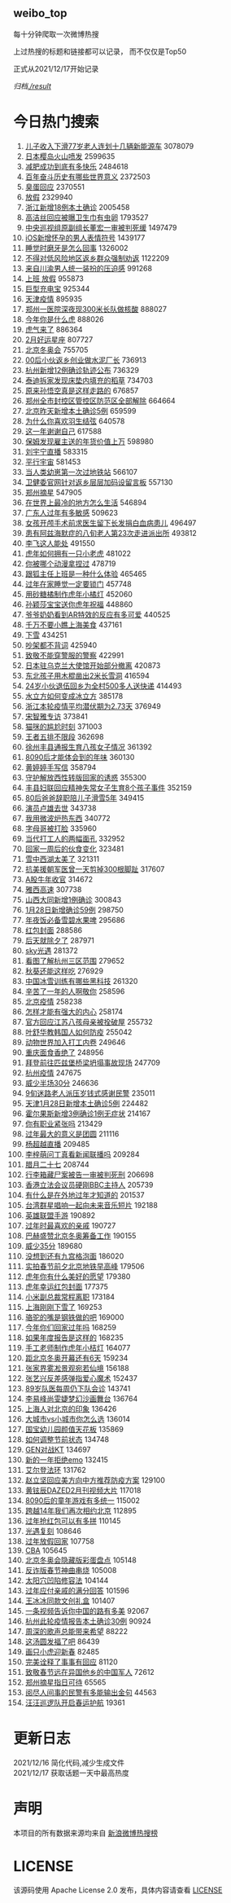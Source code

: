 weibo_top  
---
每十分钟爬取一次微博热搜  

上过热搜的标题和链接都可以记录， 而不仅仅是Top50

正式从2021/12/17开始记录  

*归档[./result](./result/)*

# 今日热门搜索  
1. [儿子收入下滑77岁老人连划十几辆新能源车](https://s.weibo.com//weibo?q=%23%E5%84%BF%E5%AD%90%E6%94%B6%E5%85%A5%E4%B8%8B%E6%BB%9177%E5%B2%81%E8%80%81%E4%BA%BA%E8%BF%9E%E5%88%92%E5%8D%81%E5%87%A0%E8%BE%86%E6%96%B0%E8%83%BD%E6%BA%90%E8%BD%A6%23&Refer=top) 3078079
2. [日本樱岛火山喷发](https://s.weibo.com//weibo?q=%23%E6%97%A5%E6%9C%AC%E6%A8%B1%E5%B2%9B%E7%81%AB%E5%B1%B1%E5%96%B7%E5%8F%91%23&Refer=top) 2599635
3. [减肥成功到底有多快乐](https://s.weibo.com//weibo?q=%E5%87%8F%E8%82%A5%E6%88%90%E5%8A%9F%E5%88%B0%E5%BA%95%E6%9C%89%E5%A4%9A%E5%BF%AB%E4%B9%90&Refer=top) 2484618
4. [百年奋斗历史有哪些世界意义](https://s.weibo.com//weibo?q=%23%E7%99%BE%E5%B9%B4%E5%A5%8B%E6%96%97%E5%8E%86%E5%8F%B2%E6%9C%89%E5%93%AA%E4%BA%9B%E4%B8%96%E7%95%8C%E6%84%8F%E4%B9%89%23&Refer=top) 2372503
5. [臭蛋回应](https://s.weibo.com//weibo?q=%E8%87%AD%E8%9B%8B%E5%9B%9E%E5%BA%94&Refer=top) 2370551
6. [放假](https://s.weibo.com//weibo?q=%E6%94%BE%E5%81%87&Refer=top) 2329940
7. [浙江新增18例本土确诊](https://s.weibo.com//weibo?q=%23%E6%B5%99%E6%B1%9F%E6%96%B0%E5%A2%9E18%E4%BE%8B%E6%9C%AC%E5%9C%9F%E7%A1%AE%E8%AF%8A%23&Refer=top) 2005458
8. [高洁丝回应被曝卫生巾有虫卵](https://s.weibo.com//weibo?q=%23%E9%AB%98%E6%B4%81%E4%B8%9D%E5%9B%9E%E5%BA%94%E8%A2%AB%E6%9B%9D%E5%8D%AB%E7%94%9F%E5%B7%BE%E6%9C%89%E8%99%AB%E5%8D%B5%23&Refer=top) 1793527
9. [中央巡视组原副组长董宏一审被判死缓](https://s.weibo.com//weibo?q=%23%E4%B8%AD%E5%A4%AE%E5%B7%A1%E8%A7%86%E7%BB%84%E5%8E%9F%E5%89%AF%E7%BB%84%E9%95%BF%E8%91%A3%E5%AE%8F%E4%B8%80%E5%AE%A1%E8%A2%AB%E5%88%A4%E6%AD%BB%E7%BC%93%23&Refer=top) 1497479
10. [iOS新增怀孕的男人表情符号](https://s.weibo.com//weibo?q=%23iOS%E6%96%B0%E5%A2%9E%E6%80%80%E5%AD%95%E7%9A%84%E7%94%B7%E4%BA%BA%E8%A1%A8%E6%83%85%E7%AC%A6%E5%8F%B7%23&Refer=top) 1439177
11. [睡觉时磨牙是怎么回事](https://s.weibo.com//weibo?q=%23%E7%9D%A1%E8%A7%89%E6%97%B6%E7%A3%A8%E7%89%99%E6%98%AF%E6%80%8E%E4%B9%88%E5%9B%9E%E4%BA%8B%23&Refer=top) 1326002
12. [不得对低风险地区返乡群众强制劝返](https://s.weibo.com//weibo?q=%23%E4%B8%8D%E5%BE%97%E5%AF%B9%E4%BD%8E%E9%A3%8E%E9%99%A9%E5%9C%B0%E5%8C%BA%E8%BF%94%E4%B9%A1%E7%BE%A4%E4%BC%97%E5%BC%BA%E5%88%B6%E5%8A%9D%E8%BF%94%23&Refer=top) 1122209
13. [来自川渝男人统一装扮的压迫感](https://s.weibo.com//weibo?q=%23%E6%9D%A5%E8%87%AA%E5%B7%9D%E6%B8%9D%E7%94%B7%E4%BA%BA%E7%BB%9F%E4%B8%80%E8%A3%85%E6%89%AE%E7%9A%84%E5%8E%8B%E8%BF%AB%E6%84%9F%23&Refer=top) 991268
14. [上班 放假](https://s.weibo.com//weibo?q=%E4%B8%8A%E7%8F%AD%20%E6%94%BE%E5%81%87&Refer=top) 955873
15. [巨型充电宝](https://s.weibo.com//weibo?q=%E5%B7%A8%E5%9E%8B%E5%85%85%E7%94%B5%E5%AE%9D&Refer=top) 925344
16. [天津疫情](https://s.weibo.com//weibo?q=%23%E5%A4%A9%E6%B4%A5%E7%96%AB%E6%83%85%23&Refer=top) 895935
17. [郑州一医院深夜现300米长队做核酸](https://s.weibo.com//weibo?q=%23%E9%83%91%E5%B7%9E%E4%B8%80%E5%8C%BB%E9%99%A2%E6%B7%B1%E5%A4%9C%E7%8E%B0300%E7%B1%B3%E9%95%BF%E9%98%9F%E5%81%9A%E6%A0%B8%E9%85%B8%23&Refer=top) 888027
18. [今年你是什么虎](https://s.weibo.com//weibo?q=%E4%BB%8A%E5%B9%B4%E4%BD%A0%E6%98%AF%E4%BB%80%E4%B9%88%E8%99%8E&Refer=top) 888026
19. [虎气来了](https://s.weibo.com//weibo?q=%E8%99%8E%E6%B0%94%E6%9D%A5%E4%BA%86&Refer=top) 886364
20. [2月好运星座](https://s.weibo.com//weibo?q=%232%E6%9C%88%E5%A5%BD%E8%BF%90%E6%98%9F%E5%BA%A7%23&Refer=top) 807727
21. [北京冬奥会](https://s.weibo.com//weibo?q=%E5%8C%97%E4%BA%AC%E5%86%AC%E5%A5%A5%E4%BC%9A&Refer=top) 755705
22. [00后小伙返乡创业做水泥厂长](https://s.weibo.com//weibo?q=%2300%E5%90%8E%E5%B0%8F%E4%BC%99%E8%BF%94%E4%B9%A1%E5%88%9B%E4%B8%9A%E5%81%9A%E6%B0%B4%E6%B3%A5%E5%8E%82%E9%95%BF%23&Refer=top) 736913
23. [杭州新增12例确诊轨迹公布](https://s.weibo.com//weibo?q=%23%E6%9D%AD%E5%B7%9E%E6%96%B0%E5%A2%9E12%E4%BE%8B%E7%A1%AE%E8%AF%8A%E8%BD%A8%E8%BF%B9%E5%85%AC%E5%B8%83%23&Refer=top) 736329
24. [泰迪拆家发现床垫内填充的稻草](https://s.weibo.com//weibo?q=%23%E6%B3%B0%E8%BF%AA%E6%8B%86%E5%AE%B6%E5%8F%91%E7%8E%B0%E5%BA%8A%E5%9E%AB%E5%86%85%E5%A1%AB%E5%85%85%E7%9A%84%E7%A8%BB%E8%8D%89%23&Refer=top) 734703
25. [原来孙悟空真是这样走路的](https://s.weibo.com//weibo?q=%E5%8E%9F%E6%9D%A5%E5%AD%99%E6%82%9F%E7%A9%BA%E7%9C%9F%E6%98%AF%E8%BF%99%E6%A0%B7%E8%B5%B0%E8%B7%AF%E7%9A%84&Refer=top) 676857
26. [郑州全市封控区管控区防范区全部解除](https://s.weibo.com//weibo?q=%23%E9%83%91%E5%B7%9E%E5%85%A8%E5%B8%82%E5%B0%81%E6%8E%A7%E5%8C%BA%E7%AE%A1%E6%8E%A7%E5%8C%BA%E9%98%B2%E8%8C%83%E5%8C%BA%E5%85%A8%E9%83%A8%E8%A7%A3%E9%99%A4%23&Refer=top) 664664
27. [北京昨天新增本土确诊5例](https://s.weibo.com//weibo?q=%23%E5%8C%97%E4%BA%AC%E6%98%A8%E5%A4%A9%E6%96%B0%E5%A2%9E%E6%9C%AC%E5%9C%9F%E7%A1%AE%E8%AF%8A5%E4%BE%8B%23&Refer=top) 659599
28. [为什么你喜欢羽生结弦](https://s.weibo.com//weibo?q=%23%E4%B8%BA%E4%BB%80%E4%B9%88%E4%BD%A0%E5%96%9C%E6%AC%A2%E7%BE%BD%E7%94%9F%E7%BB%93%E5%BC%A6%23&Refer=top) 640578
29. [这一年谢谢自己](https://s.weibo.com//weibo?q=%23%E8%BF%99%E4%B8%80%E5%B9%B4%E8%B0%A2%E8%B0%A2%E8%87%AA%E5%B7%B1%23&Refer=top) 617588
30. [保姆发现雇主送的年货价值上万](https://s.weibo.com//weibo?q=%23%E4%BF%9D%E5%A7%86%E5%8F%91%E7%8E%B0%E9%9B%87%E4%B8%BB%E9%80%81%E7%9A%84%E5%B9%B4%E8%B4%A7%E4%BB%B7%E5%80%BC%E4%B8%8A%E4%B8%87%23&Refer=top) 598980
31. [刘宇宁直播](https://s.weibo.com//weibo?q=%23%E5%88%98%E5%AE%87%E5%AE%81%E7%9B%B4%E6%92%AD%23&Refer=top) 583315
32. [平行宇宙](https://s.weibo.com//weibo?q=%23%E5%B9%B3%E8%A1%8C%E5%AE%87%E5%AE%99%23&Refer=top) 581453
33. [当人类幼崽第一次过地铁站](https://s.weibo.com//weibo?q=%23%E5%BD%93%E4%BA%BA%E7%B1%BB%E5%B9%BC%E5%B4%BD%E7%AC%AC%E4%B8%80%E6%AC%A1%E8%BF%87%E5%9C%B0%E9%93%81%E7%AB%99%23&Refer=top) 566107
34. [卫健委官网针对返乡层层加码设留言板](https://s.weibo.com//weibo?q=%23%E5%8D%AB%E5%81%A5%E5%A7%94%E5%AE%98%E7%BD%91%E9%92%88%E5%AF%B9%E8%BF%94%E4%B9%A1%E5%B1%82%E5%B1%82%E5%8A%A0%E7%A0%81%E8%AE%BE%E7%95%99%E8%A8%80%E6%9D%BF%23&Refer=top) 557130
35. [郑州摘星](https://s.weibo.com//weibo?q=%E9%83%91%E5%B7%9E%E6%91%98%E6%98%9F&Refer=top) 547905
36. [在世界上最冷的地方怎么生活](https://s.weibo.com//weibo?q=%23%E5%9C%A8%E4%B8%96%E7%95%8C%E4%B8%8A%E6%9C%80%E5%86%B7%E7%9A%84%E5%9C%B0%E6%96%B9%E6%80%8E%E4%B9%88%E7%94%9F%E6%B4%BB%23&Refer=top) 546894
37. [广东人过年有多敏感](https://s.weibo.com//weibo?q=%E5%B9%BF%E4%B8%9C%E4%BA%BA%E8%BF%87%E5%B9%B4%E6%9C%89%E5%A4%9A%E6%95%8F%E6%84%9F&Refer=top) 509623
38. [女孩开颅手术前求医生留下长发捐白血病患儿](https://s.weibo.com//weibo?q=%23%E5%A5%B3%E5%AD%A9%E5%BC%80%E9%A2%85%E6%89%8B%E6%9C%AF%E5%89%8D%E6%B1%82%E5%8C%BB%E7%94%9F%E7%95%99%E4%B8%8B%E9%95%BF%E5%8F%91%E6%8D%90%E7%99%BD%E8%A1%80%E7%97%85%E6%82%A3%E5%84%BF%23&Refer=top) 496497
39. [患有阿兹海默症的八旬老人第23次走进派出所](https://s.weibo.com//weibo?q=%23%E6%82%A3%E6%9C%89%E9%98%BF%E5%85%B9%E6%B5%B7%E9%BB%98%E7%97%87%E7%9A%84%E5%85%AB%E6%97%AC%E8%80%81%E4%BA%BA%E7%AC%AC23%E6%AC%A1%E8%B5%B0%E8%BF%9B%E6%B4%BE%E5%87%BA%E6%89%80%23&Refer=top) 493812
40. [李飞这人能处](https://s.weibo.com//weibo?q=%23%E6%9D%8E%E9%A3%9E%E8%BF%99%E4%BA%BA%E8%83%BD%E5%A4%84%23&Refer=top) 491550
41. [虎年如何拥有一只小老虎](https://s.weibo.com//weibo?q=%23%E8%99%8E%E5%B9%B4%E5%A6%82%E4%BD%95%E6%8B%A5%E6%9C%89%E4%B8%80%E5%8F%AA%E5%B0%8F%E8%80%81%E8%99%8E%23&Refer=top) 481022
42. [你被哪个动漫拿捏过](https://s.weibo.com//weibo?q=%23%E4%BD%A0%E8%A2%AB%E5%93%AA%E4%B8%AA%E5%8A%A8%E6%BC%AB%E6%8B%BF%E6%8D%8F%E8%BF%87%23&Refer=top) 478719
43. [跟狐主任上班是一种什么体验](https://s.weibo.com//weibo?q=%23%E8%B7%9F%E7%8B%90%E4%B8%BB%E4%BB%BB%E4%B8%8A%E7%8F%AD%E6%98%AF%E4%B8%80%E7%A7%8D%E4%BB%80%E4%B9%88%E4%BD%93%E9%AA%8C%23&Refer=top) 465465
44. [过年在家睡觉一定要锁门](https://s.weibo.com//weibo?q=%23%E8%BF%87%E5%B9%B4%E5%9C%A8%E5%AE%B6%E7%9D%A1%E8%A7%89%E4%B8%80%E5%AE%9A%E8%A6%81%E9%94%81%E9%97%A8%23&Refer=top) 457748
45. [用砂糖橘制作虎年小橘灯](https://s.weibo.com//weibo?q=%23%E7%94%A8%E7%A0%82%E7%B3%96%E6%A9%98%E5%88%B6%E4%BD%9C%E8%99%8E%E5%B9%B4%E5%B0%8F%E6%A9%98%E7%81%AF%23&Refer=top) 452060
46. [孙颖莎宝宝送你虎年祝福](https://s.weibo.com//weibo?q=%23%E5%AD%99%E9%A2%96%E8%8E%8E%E5%AE%9D%E5%AE%9D%E9%80%81%E4%BD%A0%E8%99%8E%E5%B9%B4%E7%A5%9D%E7%A6%8F%23&Refer=top) 448860
47. [爷爷奶奶看到AR特效的反应有多可爱](https://s.weibo.com//weibo?q=%23%E7%88%B7%E7%88%B7%E5%A5%B6%E5%A5%B6%E7%9C%8B%E5%88%B0AR%E7%89%B9%E6%95%88%E7%9A%84%E5%8F%8D%E5%BA%94%E6%9C%89%E5%A4%9A%E5%8F%AF%E7%88%B1%23&Refer=top) 440525
48. [千万不要小瞧上海美食](https://s.weibo.com//weibo?q=%23%E5%8D%83%E4%B8%87%E4%B8%8D%E8%A6%81%E5%B0%8F%E7%9E%A7%E4%B8%8A%E6%B5%B7%E7%BE%8E%E9%A3%9F%23&Refer=top) 437161
49. [下雪](https://s.weibo.com//weibo?q=%E4%B8%8B%E9%9B%AA&Refer=top) 434251
50. [吵架都不背词](https://s.weibo.com//weibo?q=%E5%90%B5%E6%9E%B6%E9%83%BD%E4%B8%8D%E8%83%8C%E8%AF%8D&Refer=top) 425940
51. [致敬不能穿警服的警察](https://s.weibo.com//weibo?q=%23%E8%87%B4%E6%95%AC%E4%B8%8D%E8%83%BD%E7%A9%BF%E8%AD%A6%E6%9C%8D%E7%9A%84%E8%AD%A6%E5%AF%9F%23&Refer=top) 422991
52. [日本驻乌克兰大使馆开始部分撤离](https://s.weibo.com//weibo?q=%23%E6%97%A5%E6%9C%AC%E9%A9%BB%E4%B9%8C%E5%85%8B%E5%85%B0%E5%A4%A7%E4%BD%BF%E9%A6%86%E5%BC%80%E5%A7%8B%E9%83%A8%E5%88%86%E6%92%A4%E7%A6%BB%23&Refer=top) 420873
53. [东北孩子用木棍凿出2米长雪洞](https://s.weibo.com//weibo?q=%23%E4%B8%9C%E5%8C%97%E5%AD%A9%E5%AD%90%E7%94%A8%E6%9C%A8%E6%A3%8D%E5%87%BF%E5%87%BA2%E7%B1%B3%E9%95%BF%E9%9B%AA%E6%B4%9E%23&Refer=top) 416594
54. [24岁小伙退伍回乡为全村500多人送快递](https://s.weibo.com//weibo?q=%2324%E5%B2%81%E5%B0%8F%E4%BC%99%E9%80%80%E4%BC%8D%E5%9B%9E%E4%B9%A1%E4%B8%BA%E5%85%A8%E6%9D%91500%E5%A4%9A%E4%BA%BA%E9%80%81%E5%BF%AB%E9%80%92%23&Refer=top) 414493
55. [水立方如何变成冰立方](https://s.weibo.com//weibo?q=%23%E6%B0%B4%E7%AB%8B%E6%96%B9%E5%A6%82%E4%BD%95%E5%8F%98%E6%88%90%E5%86%B0%E7%AB%8B%E6%96%B9%23&Refer=top) 385178
56. [浙江本轮疫情平均潜伏期为2.73天](https://s.weibo.com//weibo?q=%23%E6%B5%99%E6%B1%9F%E6%9C%AC%E8%BD%AE%E7%96%AB%E6%83%85%E5%B9%B3%E5%9D%87%E6%BD%9C%E4%BC%8F%E6%9C%9F%E4%B8%BA2.73%E5%A4%A9%23&Refer=top) 376949
57. [宋智雅专访](https://s.weibo.com//weibo?q=%23%E5%AE%8B%E6%99%BA%E9%9B%85%E4%B8%93%E8%AE%BF%23&Refer=top) 373841
58. [猫咪的尴尬时刻](https://s.weibo.com//weibo?q=%23%E7%8C%AB%E5%92%AA%E7%9A%84%E5%B0%B4%E5%B0%AC%E6%97%B6%E5%88%BB%23&Refer=top) 371003
59. [王者五排不限段](https://s.weibo.com//weibo?q=%23%E7%8E%8B%E8%80%85%E4%BA%94%E6%8E%92%E4%B8%8D%E9%99%90%E6%AE%B5%23&Refer=top) 362698
60. [徐州丰县通报生育八孩女子情况](https://s.weibo.com//weibo?q=%23%E5%BE%90%E5%B7%9E%E4%B8%B0%E5%8E%BF%E9%80%9A%E6%8A%A5%E7%94%9F%E8%82%B2%E5%85%AB%E5%AD%A9%E5%A5%B3%E5%AD%90%E6%83%85%E5%86%B5%23&Refer=top) 361392
61. [8090后才能体会到的年味](https://s.weibo.com//weibo?q=%238090%E5%90%8E%E6%89%8D%E8%83%BD%E4%BD%93%E4%BC%9A%E5%88%B0%E7%9A%84%E5%B9%B4%E5%91%B3%23&Refer=top) 360130
62. [黄婷婷手写信](https://s.weibo.com//weibo?q=%23%E9%BB%84%E5%A9%B7%E5%A9%B7%E6%89%8B%E5%86%99%E4%BF%A1%23&Refer=top) 358794
63. [守护解放西性转版回家的诱惑](https://s.weibo.com//weibo?q=%23%E5%AE%88%E6%8A%A4%E8%A7%A3%E6%94%BE%E8%A5%BF%E6%80%A7%E8%BD%AC%E7%89%88%E5%9B%9E%E5%AE%B6%E7%9A%84%E8%AF%B1%E6%83%91%23&Refer=top) 355300
64. [丰县妇联回应精神失常女子生育8个孩子事件](https://s.weibo.com//weibo?q=%23%E4%B8%B0%E5%8E%BF%E5%A6%87%E8%81%94%E5%9B%9E%E5%BA%94%E7%B2%BE%E7%A5%9E%E5%A4%B1%E5%B8%B8%E5%A5%B3%E5%AD%90%E7%94%9F%E8%82%B28%E4%B8%AA%E5%AD%A9%E5%AD%90%E4%BA%8B%E4%BB%B6%23&Refer=top) 352159
65. [80后爸爸辞职陪儿子滑雪5年](https://s.weibo.com//weibo?q=%2380%E5%90%8E%E7%88%B8%E7%88%B8%E8%BE%9E%E8%81%8C%E9%99%AA%E5%84%BF%E5%AD%90%E6%BB%91%E9%9B%AA5%E5%B9%B4%23&Refer=top) 349415
66. [演员卢雄去世](https://s.weibo.com//weibo?q=%23%E6%BC%94%E5%91%98%E5%8D%A2%E9%9B%84%E5%8E%BB%E4%B8%96%23&Refer=top) 343738
67. [我用微波炉热东西](https://s.weibo.com//weibo?q=%23%E6%88%91%E7%94%A8%E5%BE%AE%E6%B3%A2%E7%82%89%E7%83%AD%E4%B8%9C%E8%A5%BF%23&Refer=top) 340772
68. [字母哥被打脸](https://s.weibo.com//weibo?q=%23%E5%AD%97%E6%AF%8D%E5%93%A5%E8%A2%AB%E6%89%93%E8%84%B8%23&Refer=top) 335960
69. [当代打工人的两幅面孔](https://s.weibo.com//weibo?q=%23%E5%BD%93%E4%BB%A3%E6%89%93%E5%B7%A5%E4%BA%BA%E7%9A%84%E4%B8%A4%E5%B9%85%E9%9D%A2%E5%AD%94%23&Refer=top) 332952
70. [回家一周后的伙食变化](https://s.weibo.com//weibo?q=%23%E5%9B%9E%E5%AE%B6%E4%B8%80%E5%91%A8%E5%90%8E%E7%9A%84%E4%BC%99%E9%A3%9F%E5%8F%98%E5%8C%96%23&Refer=top) 323481
71. [雪中西湖太美了](https://s.weibo.com//weibo?q=%23%E9%9B%AA%E4%B8%AD%E8%A5%BF%E6%B9%96%E5%A4%AA%E7%BE%8E%E4%BA%86%23&Refer=top) 321311
72. [抗美援朝军医曾一天剪掉300根脚趾](https://s.weibo.com//weibo?q=%23%E6%8A%97%E7%BE%8E%E6%8F%B4%E6%9C%9D%E5%86%9B%E5%8C%BB%E6%9B%BE%E4%B8%80%E5%A4%A9%E5%89%AA%E6%8E%89300%E6%A0%B9%E8%84%9A%E8%B6%BE%23&Refer=top) 317607
73. [A股牛年收官](https://s.weibo.com//weibo?q=A%E8%82%A1%E7%89%9B%E5%B9%B4%E6%94%B6%E5%AE%98&Refer=top) 314672
74. [雅西高速](https://s.weibo.com//weibo?q=%E9%9B%85%E8%A5%BF%E9%AB%98%E9%80%9F&Refer=top) 307738
75. [山西大同新增1例确诊](https://s.weibo.com//weibo?q=%23%E5%B1%B1%E8%A5%BF%E5%A4%A7%E5%90%8C%E6%96%B0%E5%A2%9E1%E4%BE%8B%E7%A1%AE%E8%AF%8A%23&Refer=top) 300843
76. [1月28日新增确诊59例](https://s.weibo.com//weibo?q=%231%E6%9C%8828%E6%97%A5%E6%96%B0%E5%A2%9E%E7%A1%AE%E8%AF%8A59%E4%BE%8B%23&Refer=top) 298750
77. [年夜饭必备雪碧水果啤](https://s.weibo.com//weibo?q=%23%E5%B9%B4%E5%A4%9C%E9%A5%AD%E5%BF%85%E5%A4%87%E9%9B%AA%E7%A2%A7%E6%B0%B4%E6%9E%9C%E5%95%A4%23&Refer=top) 295686
78. [红包封面](https://s.weibo.com//weibo?q=%23%E7%BA%A2%E5%8C%85%E5%B0%81%E9%9D%A2%23&Refer=top) 288586
79. [后天就除夕了](https://s.weibo.com//weibo?q=%23%E5%90%8E%E5%A4%A9%E5%B0%B1%E9%99%A4%E5%A4%95%E4%BA%86%23&Refer=top) 287971
80. [sky光遇](https://s.weibo.com//weibo?q=%23sky%E5%85%89%E9%81%87%23&Refer=top) 281372
81. [看图了解杭州三区范围](https://s.weibo.com//weibo?q=%23%E7%9C%8B%E5%9B%BE%E4%BA%86%E8%A7%A3%E6%9D%AD%E5%B7%9E%E4%B8%89%E5%8C%BA%E8%8C%83%E5%9B%B4%23&Refer=top) 279652
82. [秋葵还能这样吃](https://s.weibo.com//weibo?q=%23%E7%A7%8B%E8%91%B5%E8%BF%98%E8%83%BD%E8%BF%99%E6%A0%B7%E5%90%83%23&Refer=top) 276929
83. [中国冰雪训练有哪些黑科技](https://s.weibo.com//weibo?q=%23%E4%B8%AD%E5%9B%BD%E5%86%B0%E9%9B%AA%E8%AE%AD%E7%BB%83%E6%9C%89%E5%93%AA%E4%BA%9B%E9%BB%91%E7%A7%91%E6%8A%80%23&Refer=top) 261320
84. [辛苦了一年的人啊敬你](https://s.weibo.com//weibo?q=%23%E8%BE%9B%E8%8B%A6%E4%BA%86%E4%B8%80%E5%B9%B4%E7%9A%84%E4%BA%BA%E5%95%8A%E6%95%AC%E4%BD%A0%23&Refer=top) 258596
85. [北京疫情](https://s.weibo.com//weibo?q=%23%E5%8C%97%E4%BA%AC%E7%96%AB%E6%83%85%23&Refer=top) 258238
86. [怎样才能有强大的内心](https://s.weibo.com//weibo?q=%23%E6%80%8E%E6%A0%B7%E6%89%8D%E8%83%BD%E6%9C%89%E5%BC%BA%E5%A4%A7%E7%9A%84%E5%86%85%E5%BF%83%23&Refer=top) 258174
87. [官方回应江苏八孩母亲被拴破屋](https://s.weibo.com//weibo?q=%23%E5%AE%98%E6%96%B9%E5%9B%9E%E5%BA%94%E6%B1%9F%E8%8B%8F%E5%85%AB%E5%AD%A9%E6%AF%8D%E4%BA%B2%E8%A2%AB%E6%8B%B4%E7%A0%B4%E5%B1%8B%23&Refer=top) 255732
88. [叶舒华教韩国人如何防疫](https://s.weibo.com//weibo?q=%23%E5%8F%B6%E8%88%92%E5%8D%8E%E6%95%99%E9%9F%A9%E5%9B%BD%E4%BA%BA%E5%A6%82%E4%BD%95%E9%98%B2%E7%96%AB%23&Refer=top) 255042
89. [动物世界加入打工内卷](https://s.weibo.com//weibo?q=%23%E5%8A%A8%E7%89%A9%E4%B8%96%E7%95%8C%E5%8A%A0%E5%85%A5%E6%89%93%E5%B7%A5%E5%86%85%E5%8D%B7%23&Refer=top) 249646
90. [重庆面食香绝了](https://s.weibo.com//weibo?q=%23%E9%87%8D%E5%BA%86%E9%9D%A2%E9%A3%9F%E9%A6%99%E7%BB%9D%E4%BA%86%23&Refer=top) 248956
91. [拜登前往匹兹堡桥梁坍塌事故现场](https://s.weibo.com//weibo?q=%23%E6%8B%9C%E7%99%BB%E5%89%8D%E5%BE%80%E5%8C%B9%E5%85%B9%E5%A0%A1%E6%A1%A5%E6%A2%81%E5%9D%8D%E5%A1%8C%E4%BA%8B%E6%95%85%E7%8E%B0%E5%9C%BA%23&Refer=top) 247709
92. [杭州疫情](https://s.weibo.com//weibo?q=%23%E6%9D%AD%E5%B7%9E%E7%96%AB%E6%83%85%23&Refer=top) 247675
93. [威少半场30分](https://s.weibo.com//weibo?q=%23%E5%A8%81%E5%B0%91%E5%8D%8A%E5%9C%BA30%E5%88%86%23&Refer=top) 246636
94. [9旬迷路老人派压岁钱式感谢民警](https://s.weibo.com//weibo?q=%239%E6%97%AC%E8%BF%B7%E8%B7%AF%E8%80%81%E4%BA%BA%E6%B4%BE%E5%8E%8B%E5%B2%81%E9%92%B1%E5%BC%8F%E6%84%9F%E8%B0%A2%E6%B0%91%E8%AD%A6%23&Refer=top) 235011
95. [天津1月28日新增本土确诊5例](https://s.weibo.com//weibo?q=%23%E5%A4%A9%E6%B4%A51%E6%9C%8828%E6%97%A5%E6%96%B0%E5%A2%9E%E6%9C%AC%E5%9C%9F%E7%A1%AE%E8%AF%8A5%E4%BE%8B%23&Refer=top) 224482
96. [霍尔果斯新增3例确诊1例无症状](https://s.weibo.com//weibo?q=%23%E9%9C%8D%E5%B0%94%E6%9E%9C%E6%96%AF%E6%96%B0%E5%A2%9E3%E4%BE%8B%E7%A1%AE%E8%AF%8A1%E4%BE%8B%E6%97%A0%E7%97%87%E7%8A%B6%23&Refer=top) 214167
97. [你有职业紧张吗](https://s.weibo.com//weibo?q=%23%E4%BD%A0%E6%9C%89%E8%81%8C%E4%B8%9A%E7%B4%A7%E5%BC%A0%E5%90%97%23&Refer=top) 213429
98. [过年最大的意义是团圆](https://s.weibo.com//weibo?q=%23%E8%BF%87%E5%B9%B4%E6%9C%80%E5%A4%A7%E7%9A%84%E6%84%8F%E4%B9%89%E6%98%AF%E5%9B%A2%E5%9C%86%23&Refer=top) 211116
99. [杨超越直播](https://s.weibo.com//weibo?q=%23%E6%9D%A8%E8%B6%85%E8%B6%8A%E7%9B%B4%E6%92%AD%23&Refer=top) 209485
100. [李梓萌问丁真看新闻联播吗](https://s.weibo.com//weibo?q=%23%E6%9D%8E%E6%A2%93%E8%90%8C%E9%97%AE%E4%B8%81%E7%9C%9F%E7%9C%8B%E6%96%B0%E9%97%BB%E8%81%94%E6%92%AD%E5%90%97%23&Refer=top) 209284
101. [腊月二十七](https://s.weibo.com//weibo?q=%E8%85%8A%E6%9C%88%E4%BA%8C%E5%8D%81%E4%B8%83&Refer=top) 208744
102. [行李箱藏尸案被告一审被判死刑](https://s.weibo.com//weibo?q=%23%E8%A1%8C%E6%9D%8E%E7%AE%B1%E8%97%8F%E5%B0%B8%E6%A1%88%E8%A2%AB%E5%91%8A%E4%B8%80%E5%AE%A1%E8%A2%AB%E5%88%A4%E6%AD%BB%E5%88%91%23&Refer=top) 206698
103. [香港立法会议员硬刚BBC主持人](https://s.weibo.com//weibo?q=%23%E9%A6%99%E6%B8%AF%E7%AB%8B%E6%B3%95%E4%BC%9A%E8%AE%AE%E5%91%98%E7%A1%AC%E5%88%9ABBC%E4%B8%BB%E6%8C%81%E4%BA%BA%23&Refer=top) 205739
104. [有什么是在外地过年才知道的](https://s.weibo.com//weibo?q=%23%E6%9C%89%E4%BB%80%E4%B9%88%E6%98%AF%E5%9C%A8%E5%A4%96%E5%9C%B0%E8%BF%87%E5%B9%B4%E6%89%8D%E7%9F%A5%E9%81%93%E7%9A%84%23&Refer=top) 201537
105. [台湾群星唱响一起向未来音乐短片](https://s.weibo.com//weibo?q=%23%E5%8F%B0%E6%B9%BE%E7%BE%A4%E6%98%9F%E5%94%B1%E5%93%8D%E4%B8%80%E8%B5%B7%E5%90%91%E6%9C%AA%E6%9D%A5%E9%9F%B3%E4%B9%90%E7%9F%AD%E7%89%87%23&Refer=top) 192188
106. [英雄联盟手游](https://s.weibo.com//weibo?q=%23%E8%8B%B1%E9%9B%84%E8%81%94%E7%9B%9F%E6%89%8B%E6%B8%B8%23&Refer=top) 190892
107. [过年时最喜欢的亲戚](https://s.weibo.com//weibo?q=%23%E8%BF%87%E5%B9%B4%E6%97%B6%E6%9C%80%E5%96%9C%E6%AC%A2%E7%9A%84%E4%BA%B2%E6%88%9A%23&Refer=top) 190727
108. [巴赫盛赞北京冬奥筹备工作](https://s.weibo.com//weibo?q=%23%E5%B7%B4%E8%B5%AB%E7%9B%9B%E8%B5%9E%E5%8C%97%E4%BA%AC%E5%86%AC%E5%A5%A5%E7%AD%B9%E5%A4%87%E5%B7%A5%E4%BD%9C%23&Refer=top) 190155
109. [威少35分](https://s.weibo.com//weibo?q=%23%E5%A8%81%E5%B0%9135%E5%88%86%23&Refer=top) 189680
110. [没想到还有九宫格泡面](https://s.weibo.com//weibo?q=%23%E6%B2%A1%E6%83%B3%E5%88%B0%E8%BF%98%E6%9C%89%E4%B9%9D%E5%AE%AB%E6%A0%BC%E6%B3%A1%E9%9D%A2%23&Refer=top) 186020
111. [实拍春节前夕北京地铁早高峰](https://s.weibo.com//weibo?q=%23%E5%AE%9E%E6%8B%8D%E6%98%A5%E8%8A%82%E5%89%8D%E5%A4%95%E5%8C%97%E4%BA%AC%E5%9C%B0%E9%93%81%E6%97%A9%E9%AB%98%E5%B3%B0%23&Refer=top) 179506
112. [虎年你有什么美好的愿望](https://s.weibo.com//weibo?q=%23%E8%99%8E%E5%B9%B4%E4%BD%A0%E6%9C%89%E4%BB%80%E4%B9%88%E7%BE%8E%E5%A5%BD%E7%9A%84%E6%84%BF%E6%9C%9B%23&Refer=top) 179380
113. [虎年幸运红包封面](https://s.weibo.com//weibo?q=%23%E8%99%8E%E5%B9%B4%E5%B9%B8%E8%BF%90%E7%BA%A2%E5%8C%85%E5%B0%81%E9%9D%A2%23&Refer=top) 177375
114. [小米副总裁常程离职](https://s.weibo.com//weibo?q=%23%E5%B0%8F%E7%B1%B3%E5%89%AF%E6%80%BB%E8%A3%81%E5%B8%B8%E7%A8%8B%E7%A6%BB%E8%81%8C%23&Refer=top) 173184
115. [上海刚刚下雪了](https://s.weibo.com//weibo?q=%23%E4%B8%8A%E6%B5%B7%E5%88%9A%E5%88%9A%E4%B8%8B%E9%9B%AA%E4%BA%86%23&Refer=top) 169253
116. [骆驼的嘴是钢铁做的吧](https://s.weibo.com//weibo?q=%23%E9%AA%86%E9%A9%BC%E7%9A%84%E5%98%B4%E6%98%AF%E9%92%A2%E9%93%81%E5%81%9A%E7%9A%84%E5%90%A7%23&Refer=top) 169000
117. [今年你们回家过年吗](https://s.weibo.com//weibo?q=%23%E4%BB%8A%E5%B9%B4%E4%BD%A0%E4%BB%AC%E5%9B%9E%E5%AE%B6%E8%BF%87%E5%B9%B4%E5%90%97%23&Refer=top) 168259
118. [如果年度报告是这样的](https://s.weibo.com//weibo?q=%23%E5%A6%82%E6%9E%9C%E5%B9%B4%E5%BA%A6%E6%8A%A5%E5%91%8A%E6%98%AF%E8%BF%99%E6%A0%B7%E7%9A%84%23&Refer=top) 168235
119. [手工老师制作虎年小桔灯](https://s.weibo.com//weibo?q=%23%E6%89%8B%E5%B7%A5%E8%80%81%E5%B8%88%E5%88%B6%E4%BD%9C%E8%99%8E%E5%B9%B4%E5%B0%8F%E6%A1%94%E7%81%AF%23&Refer=top) 164077
120. [距北京冬奥开幕还有6天](https://s.weibo.com//weibo?q=%23%E8%B7%9D%E5%8C%97%E4%BA%AC%E5%86%AC%E5%A5%A5%E5%BC%80%E5%B9%95%E8%BF%98%E6%9C%896%E5%A4%A9%23&Refer=top) 159234
121. [张家界雾凇景观宛若仙境](https://s.weibo.com//weibo?q=%23%E5%BC%A0%E5%AE%B6%E7%95%8C%E9%9B%BE%E5%87%87%E6%99%AF%E8%A7%82%E5%AE%9B%E8%8B%A5%E4%BB%99%E5%A2%83%23&Refer=top) 156188
122. [张艺兴反差感弹指爱心魔术](https://s.weibo.com//weibo?q=%23%E5%BC%A0%E8%89%BA%E5%85%B4%E5%8F%8D%E5%B7%AE%E6%84%9F%E5%BC%B9%E6%8C%87%E7%88%B1%E5%BF%83%E9%AD%94%E6%9C%AF%23&Refer=top) 152437
123. [89岁队医每周仍下队会诊](https://s.weibo.com//weibo?q=%2389%E5%B2%81%E9%98%9F%E5%8C%BB%E6%AF%8F%E5%91%A8%E4%BB%8D%E4%B8%8B%E9%98%9F%E4%BC%9A%E8%AF%8A%23&Refer=top) 143741
124. [李易峰尚雯婕梦幻沙画舞台](https://s.weibo.com//weibo?q=%23%E6%9D%8E%E6%98%93%E5%B3%B0%E5%B0%9A%E9%9B%AF%E5%A9%95%E6%A2%A6%E5%B9%BB%E6%B2%99%E7%94%BB%E8%88%9E%E5%8F%B0%23&Refer=top) 136764
125. [上海人对北京的印象](https://s.weibo.com//weibo?q=%23%E4%B8%8A%E6%B5%B7%E4%BA%BA%E5%AF%B9%E5%8C%97%E4%BA%AC%E7%9A%84%E5%8D%B0%E8%B1%A1%23&Refer=top) 136426
126. [大城市vs小城市你怎么选](https://s.weibo.com//weibo?q=%23%E5%A4%A7%E5%9F%8E%E5%B8%82vs%E5%B0%8F%E5%9F%8E%E5%B8%82%E4%BD%A0%E6%80%8E%E4%B9%88%E9%80%89%23&Refer=top) 136014
127. [国宝幼儿园颜值天花板](https://s.weibo.com//weibo?q=%23%E5%9B%BD%E5%AE%9D%E5%B9%BC%E5%84%BF%E5%9B%AD%E9%A2%9C%E5%80%BC%E5%A4%A9%E8%8A%B1%E6%9D%BF%23&Refer=top) 135869
128. [如何调整节前状态](https://s.weibo.com//weibo?q=%23%E5%A6%82%E4%BD%95%E8%B0%83%E6%95%B4%E8%8A%82%E5%89%8D%E7%8A%B6%E6%80%81%23&Refer=top) 134748
129. [GEN对战KT](https://s.weibo.com//weibo?q=%23GEN%E5%AF%B9%E6%88%98KT%23&Refer=top) 134697
130. [新的一年拒绝emo](https://s.weibo.com//weibo?q=%23%E6%96%B0%E7%9A%84%E4%B8%80%E5%B9%B4%E6%8B%92%E7%BB%9Demo%23&Refer=top) 132415
131. [艾尔登法环](https://s.weibo.com//weibo?q=%23%E8%89%BE%E5%B0%94%E7%99%BB%E6%B3%95%E7%8E%AF%23&Refer=top) 131762
132. [赵立坚回应美方向中方推荐防疫方案](https://s.weibo.com//weibo?q=%23%E8%B5%B5%E7%AB%8B%E5%9D%9A%E5%9B%9E%E5%BA%94%E7%BE%8E%E6%96%B9%E5%90%91%E4%B8%AD%E6%96%B9%E6%8E%A8%E8%8D%90%E9%98%B2%E7%96%AB%E6%96%B9%E6%A1%88%23&Refer=top) 129100
133. [黄铉辰DAZED2月刊视频大片](https://s.weibo.com//weibo?q=%23%E9%BB%84%E9%93%89%E8%BE%B0DAZED2%E6%9C%88%E5%88%8A%E8%A7%86%E9%A2%91%E5%A4%A7%E7%89%87%23&Refer=top) 117018
134. [8090后的童年游戏有多统一](https://s.weibo.com//weibo?q=%238090%E5%90%8E%E7%9A%84%E7%AB%A5%E5%B9%B4%E6%B8%B8%E6%88%8F%E6%9C%89%E5%A4%9A%E7%BB%9F%E4%B8%80%23&Refer=top) 115002
135. [跨越14年我们再次相约北京](https://s.weibo.com//weibo?q=%23%E8%B7%A8%E8%B6%8A14%E5%B9%B4%E6%88%91%E4%BB%AC%E5%86%8D%E6%AC%A1%E7%9B%B8%E7%BA%A6%E5%8C%97%E4%BA%AC%23&Refer=top) 112895
136. [过年抢红包可以有多拼](https://s.weibo.com//weibo?q=%23%E8%BF%87%E5%B9%B4%E6%8A%A2%E7%BA%A2%E5%8C%85%E5%8F%AF%E4%BB%A5%E6%9C%89%E5%A4%9A%E6%8B%BC%23&Refer=top) 110145
137. [光遇复刻](https://s.weibo.com//weibo?q=%E5%85%89%E9%81%87%E5%A4%8D%E5%88%BB&Refer=top) 108646
138. [过年放假回家](https://s.weibo.com//weibo?q=%23%E8%BF%87%E5%B9%B4%E6%94%BE%E5%81%87%E5%9B%9E%E5%AE%B6%23&Refer=top) 107758
139. [CBA](https://s.weibo.com//weibo?q=CBA&Refer=top) 105645
140. [北京冬奥会隐藏版彩蛋盘点](https://s.weibo.com//weibo?q=%23%E5%8C%97%E4%BA%AC%E5%86%AC%E5%A5%A5%E4%BC%9A%E9%9A%90%E8%97%8F%E7%89%88%E5%BD%A9%E8%9B%8B%E7%9B%98%E7%82%B9%23&Refer=top) 105148
141. [反诈版春节神曲串烧](https://s.weibo.com//weibo?q=%23%E5%8F%8D%E8%AF%88%E7%89%88%E6%98%A5%E8%8A%82%E7%A5%9E%E6%9B%B2%E4%B8%B2%E7%83%A7%23&Refer=top) 105008
142. [太阳穴凹陷修容法](https://s.weibo.com//weibo?q=%23%E5%A4%AA%E9%98%B3%E7%A9%B4%E5%87%B9%E9%99%B7%E4%BF%AE%E5%AE%B9%E6%B3%95%23&Refer=top) 104144
143. [过年应付亲戚的满分回答](https://s.weibo.com//weibo?q=%23%E8%BF%87%E5%B9%B4%E5%BA%94%E4%BB%98%E4%BA%B2%E6%88%9A%E7%9A%84%E6%BB%A1%E5%88%86%E5%9B%9E%E7%AD%94%23&Refer=top) 101596
144. [王冰冰同款文创礼盒](https://s.weibo.com//weibo?q=%23%E7%8E%8B%E5%86%B0%E5%86%B0%E5%90%8C%E6%AC%BE%E6%96%87%E5%88%9B%E7%A4%BC%E7%9B%92%23&Refer=top) 101407
145. [一条视频告诉你中国的路有多美](https://s.weibo.com//weibo?q=%23%E4%B8%80%E6%9D%A1%E8%A7%86%E9%A2%91%E5%91%8A%E8%AF%89%E4%BD%A0%E4%B8%AD%E5%9B%BD%E7%9A%84%E8%B7%AF%E6%9C%89%E5%A4%9A%E7%BE%8E%23&Refer=top) 92067
146. [杭州此轮疫情报告本土确诊30例](https://s.weibo.com//weibo?q=%23%E6%9D%AD%E5%B7%9E%E6%AD%A4%E8%BD%AE%E7%96%AB%E6%83%85%E6%8A%A5%E5%91%8A%E6%9C%AC%E5%9C%9F%E7%A1%AE%E8%AF%8A30%E4%BE%8B%23&Refer=top) 90924
147. [周深的歌声总能带来希望](https://s.weibo.com//weibo?q=%23%E5%91%A8%E6%B7%B1%E7%9A%84%E6%AD%8C%E5%A3%B0%E6%80%BB%E8%83%BD%E5%B8%A6%E6%9D%A5%E5%B8%8C%E6%9C%9B%23&Refer=top) 88222
148. [这汤圆发福了吧](https://s.weibo.com//weibo?q=%23%E8%BF%99%E6%B1%A4%E5%9C%86%E5%8F%91%E7%A6%8F%E4%BA%86%E5%90%A7%23&Refer=top) 86439
149. [画只小虎迎新春](https://s.weibo.com//weibo?q=%23%E7%94%BB%E5%8F%AA%E5%B0%8F%E8%99%8E%E8%BF%8E%E6%96%B0%E6%98%A5%23&Refer=top) 82485
150. [完美诠释了事事有回应](https://s.weibo.com//weibo?q=%23%E5%AE%8C%E7%BE%8E%E8%AF%A0%E9%87%8A%E4%BA%86%E4%BA%8B%E4%BA%8B%E6%9C%89%E5%9B%9E%E5%BA%94%23&Refer=top) 81120
151. [致敬春节远在异国他乡的中国军人](https://s.weibo.com//weibo?q=%23%E8%87%B4%E6%95%AC%E6%98%A5%E8%8A%82%E8%BF%9C%E5%9C%A8%E5%BC%82%E5%9B%BD%E4%BB%96%E4%B9%A1%E7%9A%84%E4%B8%AD%E5%9B%BD%E5%86%9B%E4%BA%BA%23&Refer=top) 72612
152. [郑州摘星指日可待](https://s.weibo.com//weibo?q=%23%E9%83%91%E5%B7%9E%E6%91%98%E6%98%9F%E6%8C%87%E6%97%A5%E5%8F%AF%E5%BE%85%23&Refer=top) 65565
153. [阅尽人间事的民警有多能输出金句](https://s.weibo.com//weibo?q=%23%E9%98%85%E5%B0%BD%E4%BA%BA%E9%97%B4%E4%BA%8B%E7%9A%84%E6%B0%91%E8%AD%A6%E6%9C%89%E5%A4%9A%E8%83%BD%E8%BE%93%E5%87%BA%E9%87%91%E5%8F%A5%23&Refer=top) 44563
154. [汪汪巡逻队开启春运护航](https://s.weibo.com//weibo?q=%23%E6%B1%AA%E6%B1%AA%E5%B7%A1%E9%80%BB%E9%98%9F%E5%BC%80%E5%90%AF%E6%98%A5%E8%BF%90%E6%8A%A4%E8%88%AA%23&Refer=top) 19361
# 更新日志  
2021/12/16  简化代码,减少生成文件  
2021/12/17  获取话题一天中最高热度
# 声明  
本项目的所有数据来源均来自 [新浪微博热搜榜](https://s.weibo.com/top/summary)  

# LICENSE
该源码使用 Apache License 2.0 发布，具体内容请查看 [LICENSE](./LICENSE)
